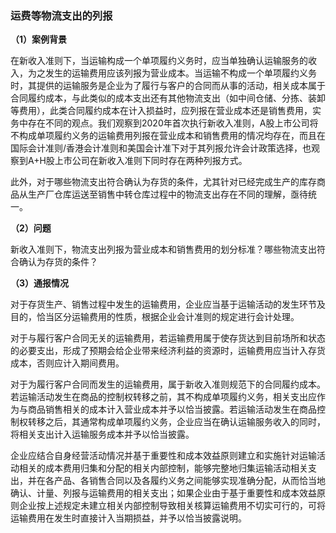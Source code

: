 ### 运费等物流支出的列报

**（1）案例背景**

在新收入准则下，当运输构成一个单项履约义务时，应当单独确认运输服务的收入，为之发生的运输费用应该列报为营业成本。当运输不构成一个单项履约义务时，其提供的运输服务是企业为了履行与客户的合同而从事的活动，相关成本属于合同履约成本，与此类似的成本支出还有其他物流支出（如中间仓储、分拣、装卸等费用），此类合同履约成本在计入损益时，应列报在营业成本还是销售费用，实务中存在不同的观点。我们观察到2020年首次执行新收入准则，A股上市公司将不构成单项履约义务的运输费用列报在营业成本和销售费用的情况均存在，而且在国际会计准则/香港会计准则和美国会计准下对于其列报允许会计政策选择，也观察到A+H股上市公司在新收入准则下同时存在两种列报方式。

此外，对于哪些物流支出符合确认为存货的条件，尤其针对已经完成生产的库存商品从生产厂仓库运送至销售中转仓库过程中的物流支出存在不同的理解，亟待统一。

**（2）问题**

新收入准则下，物流支出列报为营业成本和销售费用的划分标准？哪些物流支出符合确认为存货的条件？

**（3）通报情况**

对于存货生产、销售过程中发生的运输费用，企业应当基于运输活动的发生环节及目的，恰当区分运输费用的性质，根据企业会计准则的规定进行会计处理。

对于与履行客户合同无关的运输费用，若运输费用属于使存货达到目前场所和状态的必要支出，形成了预期会给企业带来经济利益的资源时，运输费用应当计入存货成本，否则应计入期间费用。

对于为履行客户合同而发生的运输费用，属于新收入准则规范下的合同履约成本。若运输活动发生在商品的控制权转移之前，其不构成单项履约义务，相关支出应作为与商品销售相关的成本计入营业成本并予以恰当披露。若运输活动发生在商品控制权转移之后，其通常构成单项履约义务，企业应当在确认运输服务收入的同时，将相关支出计入运输服务成本并予以恰当披露。

企业应结合自身经营活动情况并基于重要性和成本效益原则建立和实施针对运输活动相关的成本费用归集和分配的相关内部控制，能够完整地归集运输活动相关支出，并在各产品、各销售合同以及各履约义务之间能够实现准确分配，从而恰当地确认、计量、列报与运输费用的相关支出；如果企业由于基于重要性和成本效益原则企业按上述规定未建立相关内部控制导致相关核算运输费用不切实可行的，可将运输费用在发生时直接计入当期损益，并予以恰当披露说明。